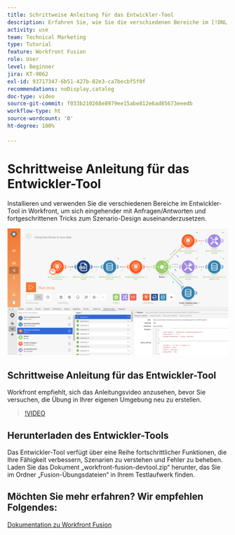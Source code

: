 ```yaml
---
title: Schrittweise Anleitung für das Entwickler-Tool
description: Erfahren Sie, wie Sie die verschiedenen Bereiche im [!DNL Adobe Workfront Fusion Dev Tool] installieren und benutzen, um einen tieferen Einblick in fortgeschrittene Tricks zum Szenario-Design zu erhalten.
activity: use
team: Technical Marketing
type: Tutorial
feature: Workfront Fusion
role: User
level: Beginner
jira: KT-9062
exl-id: 93717347-6b51-427b-82e3-ca7becbf5f0f
recommendations: noDisplay,catalog
doc-type: video
source-git-commit: f033b210268e8979ee15abe812e6ad85673eeedb
workflow-type: ht
source-wordcount: '0'
ht-degree: 100%

---
```


# Schrittweise Anleitung für das Entwickler-Tool

Installieren und verwenden Sie die verschiedenen Bereiche im Entwickler-Tool in Workfront, um sich eingehender mit Anfragen/Antworten und fortgeschrittenen Tricks zum Szenario-Design auseinanderzusetzen.

![Ein Bild eines Fusion-Szenarios und des Entwickler-Tools](assets/troubleshooting-and-error-handling-1.png)

## Schrittweise Anleitung für das Entwickler-Tool

Workfront empfiehlt, sich das Anleitungsvideo anzusehen, bevor Sie versuchen, die Übung in Ihrer eigenen Umgebung neu zu erstellen.

>[!VIDEO](https://video.tv.adobe.com/v/335303/?quality=12&learn=on)


## Herunterladen des Entwickler-Tools

Das Entwickler-Tool verfügt über eine Reihe fortschrittlicher Funktionen, die Ihre Fähigkeit verbessern, Szenarien zu verstehen und Fehler zu beheben. Laden Sie das Dokument „workfront-fusion-devtool.zip“ herunter, das Sie im Ordner „Fusion-Übungsdateien“ in Ihrem Testlaufwerk finden.



## Möchten Sie mehr erfahren? Wir empfehlen Folgendes:

[Dokumentation zu Workfront Fusion](https://experienceleague.adobe.com/docs/workfront/using/adobe-workfront-fusion/workfront-fusion-2.html?lang=de)
